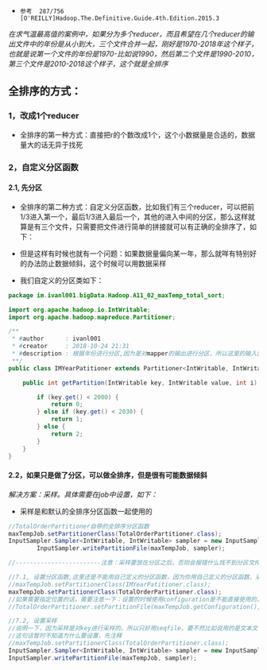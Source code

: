 * `参考  287/756  [O'REILLY]Hadoop.The.Definitive.Guide.4th.Edition.2015.3`

*在求气温最高值的案例中，如果分为多个reducer，而且希望在几个reducer的输出文件中的年份是从小到大，三个文件合并一起，刚好是1970-2018年这个样子，也就是说第一个文件的年份是1970-比如说1990，然后第二个文件是1990-2010， 第三个文件是2010-2018这个样子，这个就是全排序*

## 全排序的方式：

### 1，改成1个reducer

* 全排序的第一种方式：直接把r的个数改成1个，这个小数据量是合适的，数据量大的话无异于找死

### 2，自定义分区函数

#### 2.1, 先分区

* 全排序的第二种方式：自定义分区函数，比如我们有三个reducer，可以把前1/3进入第一个，最后1/3进入最后一个，其他的进入中间的分区，那么这样就算是有三个文件，只需要把文件进行简单的拼接就可以有正确的全排序了，如下：
* 但是这样有时候也就有一个问题：如果数据量偏向某一年，那么就咩有特别好的办法防止数据倾斜，这个时候可以用数据采样

* 我们自定义的分区类如下：

```java
package im.ivanl001.bigData.Hadoop.A11_02_maxTemp_total_sort;

import org.apache.hadoop.io.IntWritable;
import org.apache.hadoop.mapreduce.Partitioner;

/**
 * #author      : ivanl001
 * #creator     : 2018-10-24 21:31
 * #description : 根据年份进行分区,因为是对mapper的输出进行分区，所以这里的输入就应该是mapper的输出
 **/
public class IMYearPatitioner extends Partitioner<IntWritable, IntWritable> {

    public int getPartition(IntWritable key, IntWritable value, int i) {

        if (key.get() < 2000) {
            return 0;
        } else if (key.get() < 2030) {
            return 1;
        } else {
            return 2;
        }
    }
}
```

#### 2.2，如果只是做了分区，可以做全排序，但是很有可能数据倾斜

*解决方案：采样。具体需要在job中设置，如下：*

* 采样是和默认的全排序分区函数一起使用的

```java
//TotalOrderPartitioner自带的全排序分区函数
maxTempJob.setPartitionerClass(TotalOrderPartitioner.class);
InputSampler.Sampler<IntWritable, IntWritable> sampler = new InputSampler.RandomSampler<IntWritable, IntWritable>(0.1, 10000, 10);
        InputSampler.writePartitionFile(maxTempJob, sampler);
```

```java
//------------------------注意：采样要放在分区之后，否则会报错什么找不到分区文件，这种问题其实感觉应该是bug，不然为啥要放在后面，本来采样就是在r之前的啊------------------------------------

//7.1, 设置分区函数,这里还是不能用自己定义的分区函数，因为你用自己定义的分区函数，采样的意义也就没有了
//maxTempJob.setPartitionerClass(IMYearPatitioner.class);
maxTempJob.setPartitionerClass(TotalOrderPartitioner.class);
//如果需要指定位置的话，需要注意一下：设置的时候使用configuration是不能直接使用的，而是需要从maxTempJob.getConfiguration()取出来使用，因为job里面是重新拷贝了一份
//TotalOrderPartitioner.setPartitionFile(maxTempJob.getConfiguration(), new Path("/Users/ivanl001/Desktop/bigData/output005/partitioner.lst"));

//7.2, 设置采样
//说明一下，因为采样是对key进行采样的，所以只好用seqfile，要不然比如说用的是文本文件格式， key是偏移量，采样就没有什么意义了
//这句话暂时不知道为什么要设置，先注释
//maxTempJob.setPartitionerClass(TotalOrderPartitioner.class);
InputSampler.Sampler<IntWritable, IntWritable> sampler = new InputSampler.RandomSampler<IntWritable, IntWritable>(0.1, 10000, 10);
InputSampler.writePartitionFile(maxTempJob, sampler);
```

### 